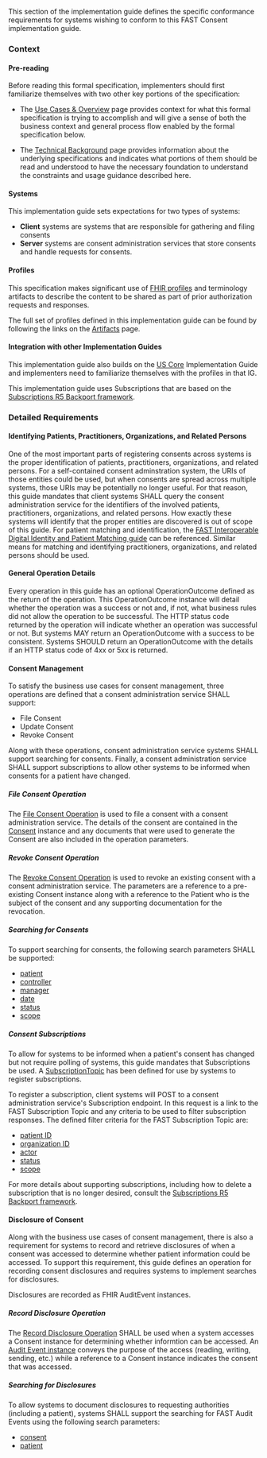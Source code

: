 This section of the implementation guide defines the specific conformance requirements for systems wishing to conform to this FAST Consent implementation guide.

### Context

#### Pre-reading
Before reading this formal specification, implementers should first familiarize themselves with two other key portions of the specification:

* The [Use Cases & Overview](usecases.html) page provides context for what this formal specification is trying to accomplish and will give a sense of both the business context and general process flow enabled by the formal specification below.

* The [Technical Background](background.html) page provides information about the underlying specifications and indicates what portions of them should be read and understood to have the necessary foundation to understand the constraints and usage guidance described here.


#### Systems

This implementation guide sets expectations for two types of systems:

* **Client** systems are systems that are responsible for gathering and filing consents
* **Server** systems are consent administration services that store consents and handle requests for consents.


#### Profiles
This specification makes significant use of [FHIR profiles]({{site.data.fhir.path}}profiling.html) and terminology artifacts to describe the content to be shared as part of prior authorization requests and responses.

The full set of profiles defined in this implementation guide can be found by following the links on the [Artifacts](artifact_overview.html) page.

#### Integration with other Implementation Guides

This implementation guide also builds on the [US Core]({{site.data.fhir.uscore}}) Implementation Guide and implementers need to familiarize themselves with the profiles in that IG.

This implementation guide uses Subscriptions that are based on the [Subscriptions R5 Backport framework]({{site.data.fhir.subscriptions}}).

### Detailed Requirements

#### Identifying Patients, Practitioners, Organizations, and Related Persons
One of the most important parts of registering consents across systems is the proper identification of patients, practitioners, organizations, and related persons.  For a self-contained consent adminstration system, the URIs of those entities could be used, but when consents are spread across multiple systems, those URIs may be potentially no longer useful.  For that reason, this guide mandates that client systems SHALL query the consent administration service for the identifiers of the involved patients, practitioners, organizations, and related persons.  How exactly these systems will identify that the proper entities are discovered is out of scope of this guide.  For patient matching and identification, the [FAST Interoperable Digital Identity and Patient Matching guide](https://hl7.org/fhir/us/identity-matching/) can be referenced.  Similar means for matching and identifying practitioners, organizations, and related persons should be used.

#### General Operation Details
Every operation in this guide has an optional OperationOutcome defined as the return of the operation.  This OperationOutcome instance will detail whether the operation was a success or not and, if not, what business rules did not allow the operation to be successful.  The HTTP status code returned by the operation will indicate whether an operation was successful or not.  But systems MAY return an OperationOutcome with a success to be consistent.  Systems SHOULD return an OperationOutcome with the details if an HTTP status code of 4xx or 5xx is returned.

#### Consent Management

To satisfy the business use cases for consent management, three operations are defined that a consent administration service SHALL support:

* File Consent
* Update Consent
* Revoke Consent

Along with these operations, consent administration service systems SHALL support searching for consents.  Finally, a consent administration service SHALL support subscriptions to allow other systems to be informed when consents for a patient have changed.

##### File Consent Operation
The [File Consent Operation](OperationDefinition-file-consent.html) is used to file a consent with a consent administration service.  The details of the consent are contained in the [Consent](StructureDefinition-FASTConsent.html) instance and any documents that were used to generate the Consent are also included in the operation parameters.  

##### Revoke Consent Operation
The [Revoke Consent Operation](OperationDefinition-revoke-consent.html) is used to revoke an existing consent with a consent administration service.  The parameters are a reference to a pre-existing Consent instance along with a reference to the Patient who is the subject of the consent and any supporting documentation for the revocation.

##### Searching for Consents
To support searching for consents, the following search parameters SHALL be supported:

* [patient]({{site.data.fhir.path}}consent.html#search)
* [controller](SearchParameter-fast-consent-controller.html)
* [manager](SearchParameter-fast-consent-manager.html)
* [date]({{site.data.fhir.path}}consent.html#search)
* [status]({{site.data.fhir.path}}consent.html#search)
* [scope]({{site.data.fhir.path}}consent.html#search)

##### Consent Subscriptions
To allow for systems to be informed when a patient's consent has changed but not require polling of systems, this guide mandates that Subscriptions be used.  A [SubscriptionTopic](SubscriptionTopic-FASTConsentSubscriptionTopic.html) has been defined for use by systems to register subscriptions.

To register a subscription, client systems will POST to a consent administration service's Subscription endpoint.  In this request is a link to the FAST Subscription Topic and any criteria to be used to filter subscription responses.  The defined filter criteria for the FAST Subscription Topic are:

* [patient ID](SearchParameter-fast-consent-patientId.html)
* [organization ID](SearchParameter-fast-consent-organizationId.html)
* [actor]({{site.data.fhir.path}}consent.html#search)
* [status]({{site.data.fhir.path}}consent.html#search)
* [scope]({{site.data.fhir.path}}consent.html#search)

For more details about supporting subscriptions, including how to delete a subscription that is no longer desired, consult the [Subscriptions R5 Backport framework]({{site.data.fhir.subscriptions}}).

#### Disclosure of Consent
Along with the business use cases of consent management, there is also a requirement for systems to record and retrieve disclosures of when a consent was accessed to determine whether patient information could be accessed.  To support this requirement, this guide defines an operation for recording consent disclosures and requires systems to implement searches for disclosures.

Disclosures are recorded as FHIR AuditEvent instances.

##### Record Disclosure Operation
The [Record Disclosure Operation](OperationDefinition-record-disclosure.html) SHALL be used when a system accesses a Consent instance for determining whether informtion can be accessed.  An [Audit Event instance](StructureDefinition-FASTConsentAuditEvent.html) conveys the purpose of the access (reading, writing, sending, etc.) while a reference to a Consent instance indicates the consent that was accessed.

##### Searching for Disclosures
To allow systems to document disclosures to requesting authorities (including a patient), systems SHALL support the searching for FAST Audit Events using the following search parameters:

* [consent](SearchParameter-fast-auditevent-consent.html)
* [patient]({{site.data.fhir.path}}auditevent.html#search)
